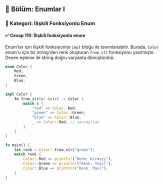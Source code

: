 ## 📘 Bölüm: Enumlar I  
### 🔹 Kategori: İlişkili Fonksiyonlu Enum  
#### ✅ Cevap 110: İlişkili fonksiyonlu enum

Enum'lar için ilişkili fonksiyonlar `impl` bloğu ile tanımlanabilir. Burada, `Color` enum'u için bir string'den renk oluşturan `from_str` fonksiyonu yazılmıştır. Desen eşleme ile string doğru varyanta dönüştürülür.

```rust
enum Color {
    Red,
    Green,
    Blue,
}

impl Color {
    fn from_str(s: &str) -> Color {
        match s {
            "red" => Color::Red,
            "green" => Color::Green,
            "blue" => Color::Blue,
            _ => Color::Red, // varsayılan
        }
    }
}

fn main() {
    let renk = Color::from_str("green");
    match renk {
        Color::Red => println!("Renk: Kırmızı"),
        Color::Green => println!("Renk: Yeşil"),
        Color::Blue => println!("Renk: Mavi"),
    }
}
```

